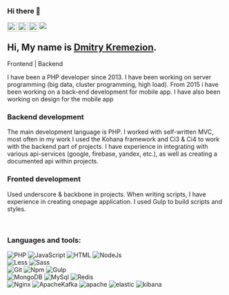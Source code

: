 ### Hi there 👋

<a href="https://www.instagram.com/shiroorg/">
  <img align="left" alt="Shiroorg Instagram" width="22px" src="https://raw.githubusercontent.com/hussainweb/hussainweb/main/icons/instagram.png" />
</a>
<a href="https://www.facebook.com/kremezion/">
  <img align="left" alt="Shiroorg Facebook" width="22px" src="https://img.icons8.com/color/344/facebook-new.png" />
</a>
<a href="https://www.linkedin.com/in/shiroorg/">
  <img align="left" alt="Shiroorg LinkedIN" width="22px" src="https://raw.githubusercontent.com/peterthehan/peterthehan/master/assets/linkedin.svg" />
</a>

![](https://visitor-badge.glitch.me/badge?page_id=shiroorg.teh.prof)

## Hi, My name is [Dmitry Kremezion](https://shiroorg.ru).
Frontend | Backend 

I have been a PHP developer since 2013. I have been working on server programming (big data, cluster programming, high load). 
From 2015 i have been working on a back-end development for mobile app. I have also been working on design for the mobile app

### Backend development
The main development language is PHP. I worked with self-written MVC, most often in my work I used the Kohana framework and Ci3 & Ci4 to work with the backend part of projects. I have experience in integrating with various api-services (google, firebase, yandex, etc.), as well as creating a documented api within projects.

### Fronted development
Used underscore & backbone in projects. When writing scripts, I have experience in creating onepage application. I used Gulp to build scripts and styles.

<br />

### Languages and tools:
<p>
  <img alt="PHP" src="https://img.shields.io/badge/-PHP-b5b6b8?style=flat-square&logo=php&logoColor=black&color=lightgrey" /> 
  <img alt="JavaScript" src="https://img.shields.io/badge/-JavaScript-b5b6b8?style=flat-square&logo=javascript&logoColor=black&color=lightgrey" /> 
  <img alt="HTML" src="https://img.shields.io/badge/-HTML5-b5b6b8?style=flat-square&logo=html5&logoColor=black&color=lightgrey" /> 
  <img alt="NodeJs" src="https://img.shields.io/badge/-Nodejs-b5b6b8?style=flat-square&logo=node.js&logoColor=black&color=lightgrey" /> 
<br/>
  <img alt="Less" src="https://img.shields.io/badge/-Less-b5b6b8?style=flat-square&logo=less&logoColor=black&color=db7092" /> 
  <img alt="Sass" src="https://img.shields.io/badge/-Sass-b5b6b8?style=flat-square&logo=sass&logoColor=black&color=db7092" /> 
<br/>

[//]: # (  <img alt="React" src="https://img.shields.io/badge/-React-b5b6b8?style=flat-square&logo=react&logoColor=black&color=45b8d8" /> )
  
  <img alt="Git" src="https://img.shields.io/badge/-Git-b5b6b8?style=flat-square&logo=git&logoColor=black&color=45b8d8" /> 
  <img alt="Npm" src="https://img.shields.io/badge/-NPM-b5b6b8?style=flat-square&logo=npm&logoColor=black&color=45b8d8" /> 
  <img alt="Gulp" src="https://img.shields.io/badge/-Gulp-b5b6b8?style=flat-square&logo=gulp&logoColor=black&color=45b8d8" /> 
  <br/>

  <img alt="MongoDB" src="https://img.shields.io/badge/-MongoDB-b5b6b8?style=flat-square&logo=mongoDB&logoColor=black&color=5849BE" /> 
  <img alt="MySql" src="https://img.shields.io/badge/-MySql-b5b6b8?style=flat-square&logo=mysql&logoColor=black&color=5849BE" /> 
  <img alt="Redis" src="https://img.shields.io/badge/-Redis-b5b6b8?style=flat-square&logo=redis&logoColor=black&color=5849BE" /> 
  <br/>

  <img alt="Nginx" src="https://img.shields.io/badge/-Nginx-b5b6b8?style=flat-square&logo=nginx&logoColor=black&color=46a2f1" /> 
  <img alt="ApacheKafka" src="https://img.shields.io/badge/-ApacheKafka-b5b6b8?style=flat-square&logo=apachekafka&logoColor=black&color=46a2f1" /> 
  <img alt="apache" src="https://img.shields.io/badge/-Apache-b5b6b8?style=flat-square&logo=apache&logoColor=black&color=46a2f1" /> 
  <img alt="elastic" src="https://img.shields.io/badge/-Elastic-b5b6b8?style=flat-square&logo=elastic&logoColor=black&color=46a2f1" /> 
  <img alt="kibana" src="https://img.shields.io/badge/-Kibana-b5b6b8?style=flat-square&logo=kibana&logoColor=black&color=46a2f1" /> 

</p>

         
<!--
**shiroorg/shiroorg** is a ✨ _special_ ✨ repository because its `README.md` (this file) appears on your GitHub profile.

Here are some ideas to get you started:

- 🔭 I’m currently working on ...
- 🌱 I’m currently learning ...
- 👯 I’m looking to collaborate on ...
- 🤔 I’m looking for help with ...
- 💬 Ask me about ...
- 📫 How to reach me: ...
- 😄 Pronouns: ...
- ⚡ Fun fact: ...
-->
